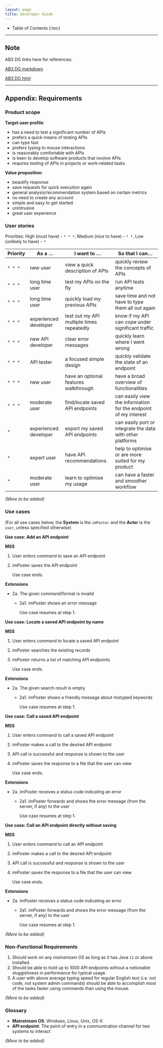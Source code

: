 ```yaml
---
layout: page
title: Developer Guide
---
```


- Table of Contents {:toc}

---

## Note

AB3 DG links here for references:

[AB3 DG markdown](https://github.com/se-edu/addressbook-level3/blob/master/docs/DeveloperGuide.md)

[AB3 DG html](https://se-education.org/addressbook-level3/DeveloperGuide.html)

---

## **Appendix: Requirements**

### Product scope

**Target user profile**:

- has a need to test a significant number of APIs
- prefers a quick means of testing APIs
- can type fast
- prefers typing to mouse interactions
- is reasonably comfortable with APIs
- is keen to develop software products that involve APIs
- requires testing of APIs in projects or work-related tasks

**Value proposition**:

- beautify response
- save requests for quick execution again
- general analysis/recommendation system based on certain metrics
- no need to create any account
- simple and easy to get started
- unintrusive
- great user experience

### User stories

Priorities: High (must have) - `* * *`, Medium (nice to have) - `* *`, Low
(unlikely to have) - `*`

| Priority | As a …​               | I want to …​                              | So that I can…​                                                 |
| -------- | --------------------- | ----------------------------------------- | --------------------------------------------------------------- |
| `* * *`  | new user              | view a quick description of APIs          | quickly review the concepts of APIs                             |
| `* * *`  | long time user        | test my APIs on the fly                   | run API tests anytime                                           |
| `* * *`  | long time user        | quickly load my previous APIs             | save time and not have to type them all out again               |
| `* * *`  | experienced developer | test out my API multiple times repeatedly | know if my API can cope under significant traffic               |
| `* * *`  | new API developer     | clear error messages                      | quickly learn where I went wrong                                |
| `* * *`  | API tester            | a focused simple design                   | quickly validate the state of an endpoint                       |
| `* * *`  | new user              | have an optional features walkthrough     | have a broad overview of functionalities                        |
| `* * *`  | moderate user         | find/locate saved API endpoints           | can easily view the information for the endpoint of my interest |
| `*`      | experienced developer | export my saved API endpoints             | can easily port or integrate the data with other platforms      |
| `*`      | expert user           | have API recommendations                  | help to optimise or are more suited for my product              |
| `*`      | moderate user         | learn to optimise my usage                | can have a faster and smoother workflow                         |

_{More to be added}_

### Use cases

(For all use cases below, the **System** is the `imPoster` and the **Actor** is
the `user`, unless specified otherwise)

**Use case: Add an API endpoint**

**MSS**

1.  User enters command to save an API endpoint
2.  imPoster saves the API endpoint

    Use case ends.

**Extensions**

- 2a. The given command/format is invalid

  - 2a1. imPoster shows an error message

    Use case resumes at step 1.

**Use case: Locate a saved API endpoint by name**

**MSS**

1.  User enters command to locate a saved API endpoint
2.  imPoster searches the existing records
3.  imPoster returns a list of matching API endpoints

    Use case ends.

**Extensions**

- 2a. The given search result is empty

  - 2a1. imPoster shows a friendly message about mistyped keywords

    Use case resumes at step 1.

**Use case: Call a saved API endpoint**

**MSS**

1.  User enters command to call a saved API endpoint
2.  imPoster makes a call to the desired API endpoint
3.  API call is successful and response is shown to the user
4.  imPoster saves the response to a file that the user can view

    Use case ends.

**Extensions**

- 2a. imPoster receives a status code indicating an error

  - 2a1. imPoster forwards and shows the error message (from the server, if any)
    to the user

    Use case resumes at step 1.

**Use case: Call an API endpoint directly without saving**

**MSS**

1.  User enters command to call an API endpoint
2.  imPoster makes a call to the desired API endpoint
3.  API call is successful and response is shown to the user
4.  imPoster saves the response to a file that the user can view

    Use case ends.

**Extensions**

- 2a. imPoster receives a status code indicating an error

  - 2a1. imPoster forwards and shows the error message (from the server, if any)
    to the user

    Use case resumes at step 1.

_{More to be added}_

### Non-Functional Requirements

1.  Should work on any _mainstream OS_ as long as it has Java `11` or above
    installed.
2.  Should be able to hold up to 1000 API endpoints without a noticeable
    sluggishness in performance for typical usage.
3.  A user with above average typing speed for regular English text (i.e. not
    code, not system admin commands) should be able to accomplish most of the
    tasks faster using commands than using the mouse.

_{More to be added}_

### Glossary

- **Mainstream OS**: Windows, Linux, Unix, OS-X
- **API endpoint**: The point of entry in a communication channel for two
  systems to interact

_{More to be added}_
